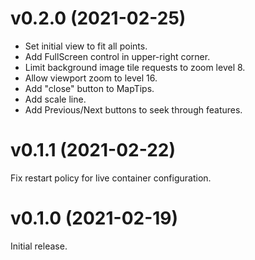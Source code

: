 # v0.2.0 (2021-02-25)

* Set initial view to fit all points.
* Add FullScreen control in upper-right corner.
* Limit background image tile requests to zoom level 8.
* Allow viewport zoom to level 16.
* Add "close" button to MapTips.
* Add scale line.
* Add Previous/Next buttons to seek through features.


# v0.1.1 (2021-02-22)

Fix restart policy for live container configuration.


# v0.1.0 (2021-02-19)

Initial release.
